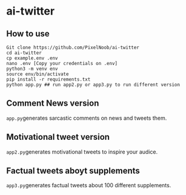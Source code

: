 # ai-twitter

## How to use
````
Git clone https://github.com/PixelNoob/ai-twitter
cd ai-twitter
cp example.env .env
nano .env [Copy your credentials on .env]
python3 -m venv env
source env/bin/activate
pip install -r requirements.txt
python app.py ## run app2.py or app3.py to run different version
````

## Comment News version

```app.py```generates sarcastic comments on news and tweets them.

## Motivational tweet version

```app2.py```generates motivational tweets to inspire your audice.

## Factual tweets aboyt supplements

```app3.py```generates factual tweets about 100 different supplements.





